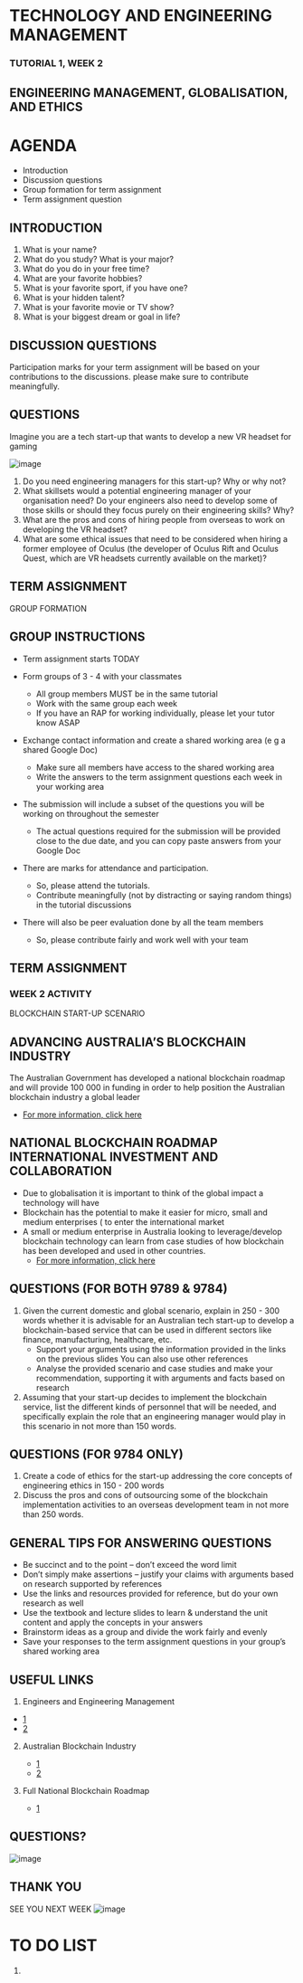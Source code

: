 # TECHNOLOGY AND ENGINEERING MANAGEMENT
### TUTORIAL 1, WEEK 2
## ENGINEERING MANAGEMENT, GLOBALISATION, AND ETHICS

# AGENDA
* Introduction
* Discussion questions
* Group formation for term assignment
* Term assignment question

## INTRODUCTION
1. What is your name?
2. What do you study? What is your major?​
3. What do you do in your free time?​
4. What are your favorite hobbies?​
5. What is your favorite sport, if you have one?​
6. What is your hidden talent?​
7. What is your favorite movie or TV show?​
8. What is your biggest dream or goal in life?

## DISCUSSION QUESTIONS
Participation marks for your term assignment will be based on your contributions to the discussions. please make sure to contribute meaningfully.

## QUESTIONS
Imagine you are a tech start-up that wants to develop a new VR headset for gaming

![image](https://github.com/I-Man-H/I-TEM/assets/125527438/0be256d6-883f-474a-8c0e-157d7e2dbb38)

1. Do you need engineering managers for this start-up? Why or why not?
2. What skillsets would a potential engineering manager of your organisation need? Do your engineers also need to develop some of those skills or should they focus purely on their engineering skills? Why?
3. What are the pros and cons of hiring people from overseas to work on developing the VR headset?
4. What are some ethical issues that need to be considered when hiring a former employee of Oculus (the developer of Oculus Rift and Oculus Quest, which are VR headsets currently available on the market)?

## TERM ASSIGNMENT
GROUP FORMATION

## GROUP INSTRUCTIONS

* Term assignment starts TODAY
* Form groups of 3 - 4 with your classmates
  * All group members MUST be in the same tutorial
  * Work with the same group each week
  * If you have an RAP for working individually, please let your tutor know ASAP

* Exchange contact information and create a shared working area (e g a shared Google Doc)
  * Make sure all members have access to the shared working area
  * Write the answers to the term assignment questions each week in your working area
* The submission will include a subset of the questions you will be working on throughout the semester
  * The actual questions required for the submission will be provided close to the due date, and you can copy paste answers from your Google Doc
* There are marks for attendance and participation.
  * So, please attend the tutorials.
  * Contribute meaningfully (not by distracting or saying random things) in the tutorial discussions
* There will also be peer evaluation done by all the
team members
  * So, please contribute fairly and work well with your team


## TERM ASSIGNMENT
### WEEK 2 ACTIVITY
BLOCKCHAIN START-UP SCENARIO

## ADVANCING AUSTRALIA’S BLOCKCHAIN INDUSTRY

The Australian Government has developed a national blockchain roadmap and will provide 100 000 in funding in order to help position the Australian blockchain industry a global leader
* [For more information, click here](https://www.minister.industry.gov.au/ministers/karenandrews/media-releases/advancing-australias-blockchain-industry)


## NATIONAL BLOCKCHAIN ROADMAP INTERNATIONAL INVESTMENT AND COLLABORATION

* Due to globalisation it is important to think of the global impact a technology will have
* Blockchain has the potential to make it easier for micro, small and medium enterprises ( to enter the international market
* A small or medium enterprise in Australia looking to leverage/develop blockchain technology can learn from case studies of how blockchain has been developed and used in other countries.
  * [For more information, click here](https://www.industry.gov.au/science-technology-and-innovation/technology)

## QUESTIONS (FOR BOTH 9789 & 9784)

1. Given the current domestic and global scenario, explain in 250 - 300 words whether it is advisable for an Australian tech start-up to develop a blockchain-based service that can be used in different sectors like finance, manufacturing, healthcare, etc.
    * Support your arguments using the information provided in the links on the previous slides You can also use other references
    * Analyse the provided scenario and case studies and make your recommendation, supporting it with arguments and facts based on research
2. Assuming that your start-up decides to implement the blockchain service, list the different kinds of personnel that will be needed, and specifically explain the role that an engineering manager would play in this scenario in not more than 150 words.

## QUESTIONS (FOR 9784 ONLY)

1. Create a code of ethics for the start-up addressing the core concepts of engineering ethics in 150 - 200 words
2. Discuss the pros and cons of outsourcing some of the blockchain implementation activities to an overseas development team in not more than 250 words.

## GENERAL TIPS FOR ANSWERING QUESTIONS

* Be succinct and to the point – don’t exceed the word limit
* Don’t simply make assertions – justify your claims with arguments based on research supported by references
* Use the links and resources provided for reference, but do your own research as well
* Use the textbook and lecture slides to learn & understand the unit content and apply the concepts in your answers
* Brainstorm ideas as a group and divide the work fairly and evenly
* Save your responses to the term assignment questions in your group’s shared working area


## USEFUL LINKS

1. Engineers and Engineering Management
  * [1](https://arc.dev/employer-blog/how-to-be-a-great-engineering-manager/)
  * [2](https://blog.pragmaticengineer.com/things-ive-learned-transitioning-from-engineer-to-engineering-manager/)

2. Australian Blockchain Industry
   * [1](https://www.minister.industry.gov.au/ministers/karenandrews/media-releases/advancing-australias-blockchain-industry)
   * [2](https://www.industry.gov.au/science-technology-and-innovation/technology)
  
3. Full National Blockchain Roadmap
   * [1](chrome-extension://efaidnbmnnnibpcajpcglclefindmkaj/https://apo.org.au/sites/default/files/resource-files/2020-02/apo-nid276541.pdf)
  

## QUESTIONS?
![image](https://github.com/I-Man-H/I-TEM/assets/125527438/f49bdc28-177f-4e89-9b83-99088bd1eb65)


## THANK YOU
SEE YOU NEXT WEEK
![image](https://github.com/I-Man-H/I-TEM/assets/125527438/ff3e5d49-2fbf-47bc-a0bd-c7cb9b00df65)

# TO DO LIST
1. 
